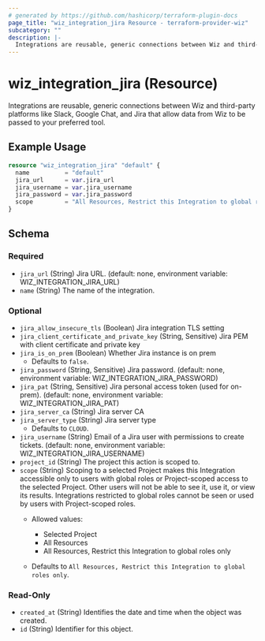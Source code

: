 ```yaml
---
# generated by https://github.com/hashicorp/terraform-plugin-docs
page_title: "wiz_integration_jira Resource - terraform-provider-wiz"
subcategory: ""
description: |-
  Integrations are reusable, generic connections between Wiz and third-party platforms like Slack, Google Chat, and Jira that allow data from Wiz to be passed to your preferred tool.
---
```


# wiz_integration_jira (Resource)

Integrations are reusable, generic connections between Wiz and third-party platforms like Slack, Google Chat, and Jira that allow data from Wiz to be passed to your preferred tool.

## Example Usage

```terraform
resource "wiz_integration_jira" "default" {
  name          = "default"
  jira_url      = var.jira_url
  jira_username = var.jira_username
  jira_password = var.jira_password
  scope         = "All Resources, Restrict this Integration to global roles only"
}
```

<!-- schema generated by tfplugindocs -->
## Schema

### Required

- `jira_url` (String) Jira URL. (default: none, environment variable: WIZ_INTEGRATION_JIRA_URL)
- `name` (String) The name of the integration.

### Optional

- `jira_allow_insecure_tls` (Boolean) Jira integration TLS setting
- `jira_client_certificate_and_private_key` (String, Sensitive) Jira PEM with client certificate and private key
- `jira_is_on_prem` (Boolean) Whether Jira instance is on prem
    - Defaults to `false`.
- `jira_password` (String, Sensitive) Jira password. (default: none, environment variable: WIZ_INTEGRATION_JIRA_PASSWORD)
- `jira_pat` (String, Sensitive) Jira personal access token (used for on-prem). (default: none, environment variable: WIZ_INTEGRATION_JIRA_PAT)
- `jira_server_ca` (String) Jira server CA
- `jira_server_type` (String) Jira server type
    - Defaults to `CLOUD`.
- `jira_username` (String) Email of a Jira user with permissions to create tickets. (default: none, environment variable: WIZ_INTEGRATION_JIRA_USERNAME)
- `project_id` (String) The project this action is scoped to.
- `scope` (String) Scoping to a selected Project makes this Integration accessible only to users with global roles or Project-scoped access to the selected Project. Other users will not be able to see it, use it, or view its results. Integrations restricted to global roles cannot be seen or used by users with Project-scoped roles.
    - Allowed values:
        - Selected Project
        - All Resources
        - All Resources, Restrict this Integration to global roles only

    - Defaults to `All Resources, Restrict this Integration to global roles only`.

### Read-Only

- `created_at` (String) Identifies the date and time when the object was created.
- `id` (String) Identifier for this object.
